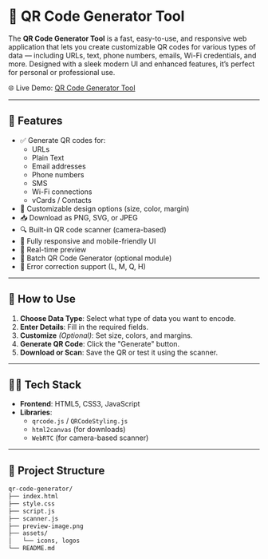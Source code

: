 # 🔲 QR Code Generator Tool

The **QR Code Generator Tool** is a fast, easy-to-use, and responsive web application that lets you create customizable QR codes for various types of data — including URLs, text, phone numbers, emails, Wi-Fi credentials, and more. Designed with a sleek modern UI and enhanced features, it’s perfect for personal or professional use.

🌐 Live Demo: [QR Code Generator Tool](https://goqrgen.com)

---

## 🚀 Features

- ✅ Generate QR codes for:
  - URLs
  - Plain Text
  - Email addresses
  - Phone numbers
  - SMS
  - Wi-Fi connections
  - vCards / Contacts
- 🎨 Customizable design options (size, color, margin)
- 📥 Download as PNG, SVG, or JPEG
- 🔍 Built-in QR code scanner (camera-based)
- 📱 Fully responsive and mobile-friendly UI
- 🧠 Real-time preview
- 💾 Batch QR Code Generator (optional module)
- 🧪 Error correction support (L, M, Q, H)

---

## 📖 How to Use

1. **Choose Data Type**: Select what type of data you want to encode.
2. **Enter Details**: Fill in the required fields.
3. **Customize** *(Optional)*: Set size, colors, and margins.
4. **Generate QR Code**: Click the "Generate" button.
5. **Download or Scan**: Save the QR or test it using the scanner.

---

## 🧑‍💻 Tech Stack

- **Frontend**: HTML5, CSS3, JavaScript
- **Libraries**:
  - `qrcode.js` / `QRCodeStyling.js`
  - `html2canvas` (for downloads)
  - `WebRTC` (for camera-based scanner)

---

## 📁 Project Structure

```bash
qr-code-generator/
├── index.html
├── style.css
├── script.js
├── scanner.js
├── preview-image.png
├── assets/
│   └── icons, logos
└── README.md
